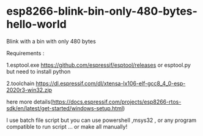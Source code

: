 # esp8266-blink-bin-only-480-bytes-hello-world
Blink with a bin with only 480 bytes

Requirements :

1.esptool.exe https://github.com/espressif/esptool/releases or esptool.py but need to install python 

2.toolchain https://dl.espressif.com/dl/xtensa-lx106-elf-gcc8_4_0-esp-2020r3-win32.zip 

  here more details(https://docs.espressif.com/projects/esp8266-rtos-sdk/en/latest/get-started/windows-setup.html)
  
  
  I use batch file script but you can use powershell ,msys32 , or any program compatible to run script ... or make all manually!
  
  

